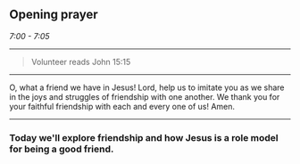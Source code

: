 ## Opening prayer

_7:00 - 7:05_

--- 

> Volunteer reads John 15:15

--- 

O, what a friend we have in Jesus! Lord, help us to imitate you as we share in the joys and struggles of friendship with one another. We thank you for your faithful friendship with each and every one of us! Amen.

--- 

### Today we'll explore friendship and how Jesus is a role model for being a good friend.
